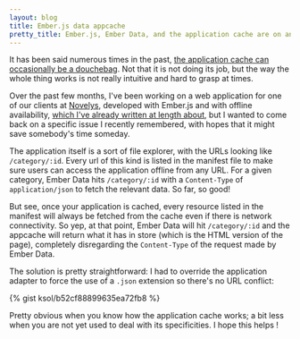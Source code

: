 ```yaml
---
layout: blog
title: Ember.js data appcache
pretty_title: Ember.js, Ember Data, and the application cache are on an island
---
```

It has been said numerous times in the past, [the application cache can occasionally be a douchebag](http://alistapart.com/article/application-cache-is-a-douchebag). Not that it is not doing its job, but the way the whole thing works is not really intuitive and hard to grasp at times.

Over the past few months, I've been working on a web application for one of our clients at [Novelys](http://www.novelys.com), developed with Ember.js and with offline availability, [which I've already written at length about](http://www.novelys.com/blog/2014/02/28/building-app-ember-html5-storage.html), but I wanted to come back on a specific issue I recently remembered, with hopes that it might save somebody's time someday.

The application itself is a sort of file explorer, with the URLs looking like  `/category/:id`. Every url of this kind is listed in the manifest file to make sure users can access the application offline from any URL. For a given category, Ember Data hits `/category/:id` with a `Content-Type` of `application/json` to fetch the relevant data. So far, so good!

But see, once your application is cached, every resource listed in the manifest will always be fetched from the cache even if there is network connectivity. So yep, at that point, Ember Data will hit `/category/:id` and the appcache will return what it has in store (which is the HTML version of the page), completely disregarding the `Content-Type` of the request made by Ember Data.

The solution is pretty straightforward: I had to override the application adapter to force the use of a `.json` extension so there's no URL conflict:

{% gist ksol/b52cf88899635ea72fb8 %}

Pretty obvious when you know how the application cache works; a bit less when you are not yet used to deal with its specificities. I hope this helps !
